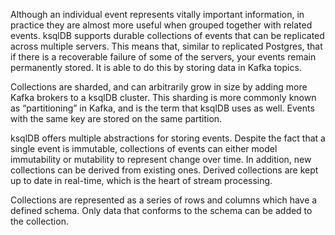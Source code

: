 Although an individual event represents vitally important information, in practice they are almost more useful when grouped together with related events. ksqlDB supports durable collections of events that can be replicated across multiple servers. This means that, similar to replicated Postgres, that if there is a recoverable failure of some of the servers, your events remain permanently stored. It is able to do this by storing data in Kafka topics.

Collections are sharded, and can arbitrarily grow in size by adding more Kafka brokers to a ksqlDB cluster. This sharding is more commonly known as “partitioning” in Kafka, and is the term that ksqlDB uses as well. Events with the same key are stored on the same partition.

ksqlDB offers multiple abstractions for storing events. Despite the fact that a single event is immutable, collections of events can either model immutability or mutability to represent change over time. In addition, new collections can be derived from existing ones. Derived collections are kept up to date in real-time, which is the heart of stream processing.

Collections are represented as a series of rows and columns which have a defined schema. Only data that conforms to the schema can be added to the collection.